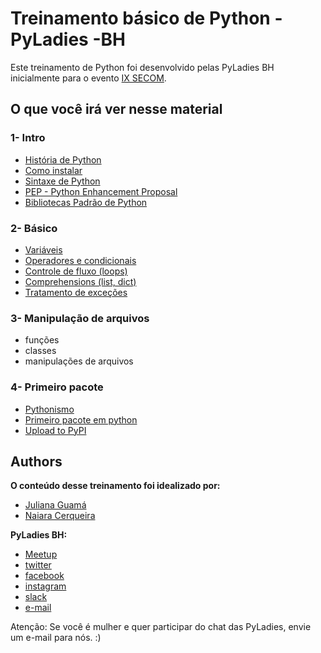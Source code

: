 # Treinamento básico de Python - PyLadies -BH

Este treinamento de Python foi desenvolvido pelas PyLadies BH inicialmente para o evento [IX SECOM](http://www.semanacomputacao.caf.ufv.br/).

## O que você irá ver nesse material
### 1- Intro

- [História de Python](1_Intro/1_História_de_Python.ipynb)
- [Como instalar](1_Intro/2_Instalação.md)
- [Sintaxe de Python](1_Intro/3_Sintaxe.ipynb)
- [PEP - Python Enhancement Proposal](1_Intro/4_PEP.md)
- [Bibliotecas Padrão de Python](1_Intro/5_Bibliotecas_padrão.ipynb)

### 2- Básico

- [Variáveis](2_Básico/6_Variaveis.ipynb)
- [Operadores e condicionais](2_Básico/7_Operadores.ipynb)
- [Controle de fluxo (loops)](2_Básico/7_Operadores.ipynb)
- [Comprehensions (list, dict)](2_Básico/7_Operadores.ipynb)
- [Tratamento de exceções](2_Básico/7_Operadores.ipynb)

### 3- Manipulação de arquivos

- funções
- classes
- manipulações de arquivos

### 4- Primeiro pacote

- [Pythonismo](https://github.com/JulianaGuama/python_sample_package)
- [Primeiro pacote em python](https://github.com/JulianaGuama/python_sample_package)
- [Upload to PyPI](4_Primeiro_pacote/9_upload_to_PyPI.md)

## Authors

**O conteúdo desse treinamento foi idealizado por:**
* [Juliana Guamá](https://www.linkedin.com/in/juliana-guama/)
* [Naiara Cerqueira](https://www.linkedin.com/in/naiaracerqueira/)

**PyLadies BH:**
* [Meetup](https://www.meetup.com/pt-BR/PyLadies-BH-Meetup/)
* [twitter](https://twitter.com/pyladiesbh)
* [facebook](https://www.facebook.com/pyladiesbh/)
* [instagram](https://www.instagram.com/pyladiesbh/)
* [slack](https://slackin.pyladies.com)
* [e-mail](bh@pyladies.com)

Atenção: Se você é mulher e quer participar do chat das PyLadies, envie um e-mail para nós. :)